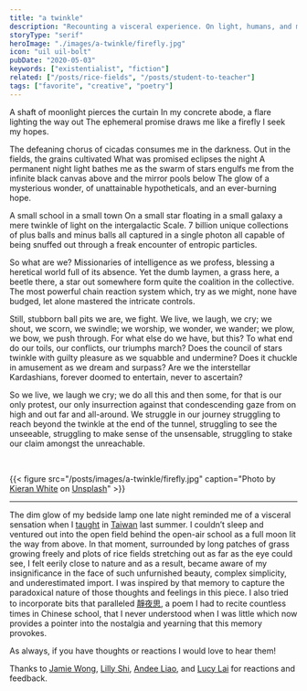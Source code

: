 ```yaml
---
title: "a twinkle"
description: "Recounting a visceral experience. On light, humans, and meaning."
storyType: "serif"
heroImage: "./images/a-twinkle/firefly.jpg"
icon: "uil uil-bolt"
pubDate: "2020-05-03"
keywords: ["existentialist", "fiction"]
related: ["/posts/rice-fields", "/posts/student-to-teacher"]
tags: ["favorite", "creative", "poetry"]
---
```


A shaft of moonlight pierces the curtain
In my concrete abode, a flare lighting the way out
The ephemeral promise draws me
like a firefly I seek my hopes.

The defeaning chorus of cicadas
consumes me in the darkness.
Out in the fields, the grains cultivated
What was promised eclipses the night
A permanent night light bathes me
as the swarm of stars engulfs me
from the infinite black canvas above
and the mirror pools below
The glow of a mysterious wonder,
of unattainable hypotheticals, and an ever-burning hope.

A small school in a small town
On a small star floating in a small galaxy
a mere twinkle of light on the intergalactic Scale.
7 billion unique collections of plus balls and minus balls
all captured in a single photon
all capable of being snuffed out
through a freak encounter of entropic particles.

So what are we?
Missionaries of intelligence as we profess,
blessing a heretical world full of its absence.
Yet the dumb laymen,
a grass here, a beetle there, a star out somewhere
form quite the coalition in the collective.
The most powerful chain reaction system
which, try as we might, none have budged,
let alone mastered the intricate controls.

Still, stubborn ball pits we are, we fight.
We live, we laugh, we cry;
we shout, we scorn, we swindle;
we worship, we wonder, we wander;
we plow, we bow, we push through.
For what else do we have, but this?
To what end do our toils, our conflicts, our triumphs march?
Does the council of stars twinkle with guilty pleasure as we squabble and undermine?
Does it chuckle in amusement as we dream and surpass?
Are we the interstellar Kardashians,
forever doomed to entertain, never to ascertain?

So we live, we laugh we cry;
we do all this and then some,
for that is our only protest,
our only insurrection against that condescending gaze
from on high and out far and all-around.
We struggle in our journey
struggling to reach beyond the twinkle at the end of the tunnel,
struggling to see the unseeable,
struggling to make sense of the unsensable,
struggling to stake our claim amongst the unreachable.

<br/>

{{< figure src="/posts/images/a-twinkle/firefly.jpg" caption="Photo by [Kieran White](https://unsplash.com/@kierancwhite?utm_source=unsplash&utm_medium=referral&utm_content=creditCopyText) on [Unsplash](https://unsplash.com/s/photos/twinkle?utm_source=unsplash&utm_medium=referral&utm_content=creditCopyText)" >}}

---

The dim glow of my bedside lamp one late night reminded me of a visceral sensation when I [taught](/posts/student-to-teacher) in [Taiwan](/posts/rice-fields) last summer. I couldn’t sleep and ventured out into the open field behind the open-air school as a full moon lit the way from above. In that moment, surrounded by long patches of grass growing freely and plots of rice fields stretching out as far as the eye could see, I felt eerily close to nature and as a result, became aware of my insignificance in the face of such unfurnished beauty, complex simplicity, and underestimated import. I was inspired by that memory to capture the paradoxical nature of those thoughts and feelings in this piece. I also tried to incorporate bits that paralleled [靜夜思](https://en.wikipedia.org/wiki/Quiet_Night_Thought), a poem I had to recite countless times in Chinese school, that I never understood when I was little which now provides a pointer into the nostalgia and yearning that this memory provokes.

As always, if you have thoughts or reactions I would love to hear them!

Thanks to [Jamie Wong](http://jamie-wong.com/), [Lilly Shi](https://shiwolfblog.wordpress.com/), [Andee Liao](https://medium.com/@andeeliao), and [Lucy Lai](https://lucyblogs.wordpress.com/) for reactions and feedback.
